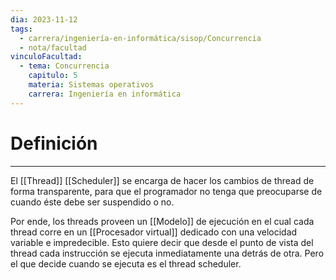 ```yaml
---
dia: 2023-11-12
tags:
  - carrera/ingeniería-en-informática/sisop/Concurrencia
  - nota/facultad
vinculoFacultad:
  - tema: Concurrencia
    capitulo: 5
    materia: Sistemas operativos
    carrera: Ingeniería en informática
---
```

# Definición
---
El [[Thread]] [[Scheduler]] se encarga de hacer los cambios de thread de forma transparente, para que el programador no tenga que preocuparse de cuando éste debe ser suspendido o no.

Por ende, los threads proveen un [[Modelo]] de ejecución en el cual cada thread corre en un [[Procesador virtual]] dedicado con una velocidad variable e impredecible. Esto quiere decir que desde el punto de vista del thread cada instrucción se ejecuta inmediatamente una detrás de otra. Pero el que decide cuando se ejecuta es el thread scheduler.